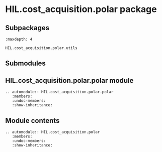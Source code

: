 # HIL.cost_acquisition.polar package

## Subpackages

```{toctree}
:maxdepth: 4

HIL.cost_acquisition.polar.utils
```

## Submodules

## HIL.cost_acquisition.polar.polar module

```{eval-rst}
.. automodule:: HIL.cost_acquisition.polar.polar
   :members:
   :undoc-members:
   :show-inheritance:
```

## Module contents

```{eval-rst}
.. automodule:: HIL.cost_acquisition.polar
   :members:
   :undoc-members:
   :show-inheritance:
```
